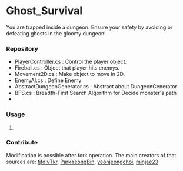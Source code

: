 # Ghost_Survival

You are trapped inside a dungeon. Ensure your safety by avoiding or defeating ghosts in the gloomy dungeon!

### Repository
- PlayerController.cs : Control the player object.
- Fireball.cs : Object that player hits enemys.
- Movement2D.cs : Make object to move in 2D.
- EnemyAI.cs : Define Enemy
- AbstractDungeonGenerator.cs : Abstract about DungeonGenerator
- BFS.cs : Breadth-First Search Algorithm for Decide monster's path
- 

### Usage
1. 

### Contribute
Modification is possible after fork operation. The main creators of that sources are: [tjfdlvTkr](https://github.com/tjfdlvTkr), [ParkYeongBin](https://github.com/ParkYeongBin), [yeonjeongchoi](https://github.com/yeonjeonchoi), [minjae23](https://github.com/minjae23)
